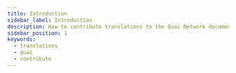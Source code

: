 ```yaml
---
title: Introduction
sidebar_label: Introduction
description: How to contribute translations to the Quai Network documentation.
sidebar_position: 1
keywords:
  - translations
  - quai
  - contribute
---
```

